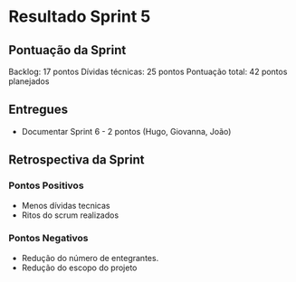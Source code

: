 # Resultado Sprint 5

## Pontuação da Sprint
Backlog: 17 pontos
Dívidas técnicas: 25 pontos
Pontuação total: 42 pontos planejados

## Entregues

- Documentar Sprint 6 - 2 pontos (Hugo, Giovanna, João)



## Retrospectiva da Sprint


### Pontos Positivos
- Menos dívidas tecnicas
- Ritos do scrum realizados

### Pontos Negativos
- Redução do número de entegrantes.
- Redução do escopo do projeto
